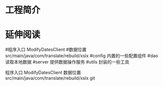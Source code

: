 # 工程简介

# 延伸阅读

#程序入口  ModifyDatesClient
#数据位置  src/main/java/com/translate/rebuild/xslx
#config   内置的一些配置组件
#dao      读取本地数据
#server   提供数据操作服务
#utils    封装的一些工具

程序入口 ModifyDatesClient
数据位置 src/main/java/com/translate/rebuild/xslx
git
